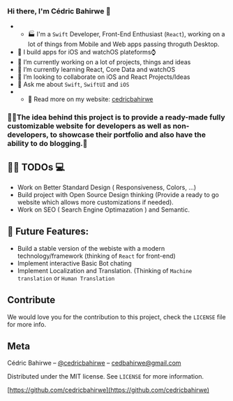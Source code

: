 ### Hi there, I'm Cédric Bahirwe 👋


- - 🏭 I'm a `Swift` Developer, Front-End Enthusiast (`React`), working on a lot of things from Mobile and Web apps passing throguth Desktop.
- 📱 I build apps for iOS and watchOS plateforms⌚️
- 🔭 I’m currently working on a lot of projects, things and ideas
- 🌱 I’m currently learning React, Core Data and watchOS
- 👯 I’m looking to collaborate on iOS and React Projects/Ideas
- 💬 Ask me about `Swift`, `SwiftUI` and `iOS`
- - 🔦 Read more on my website: [cedricbahirwe](https://cedricbahirwe.github.io)


### 🎉📖The idea behind this project is to provide a ready-made fully customizable website for developers as well as non-developers, to showcase their portfolio and also have the ability to do blogging.🎉



## ✍🏽 TODOs 💻

- Work on Better Standard Design ( Responsiveness, Colors, ...)
- Build project with Open Source Design thinking (Provide a ready to go website which allows more customizations if needed).
- Work on SEO ( Search Engine Optimazation ) and Semantic.

## 🔐 Future Features:

- Build a stable version of the webiste with a modern technology/framework (thinking of `React` for front-end)
- Implement interactive Basic Bot chating
- Implement Localization and Translation. (Thinking of `Machine translation` or `Human Translation`


## Contribute

We would love you for the contribution to this project, check the ``LICENSE`` file for more info.

## Meta

Cédric Bahirwe – [@cedricbahirwe](https://twitter.com/cedricbahirwe) – cedbahirwe@gmail.com

Distributed under the MIT license. See ``LICENSE`` for more information.

[https://github.com/cedricbahirwe](https://github.com/cedricbahirwe)
